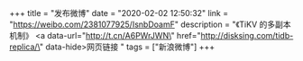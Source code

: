 +++
title = "发布微博"
date = "2020-02-02 12:50:32"
link = "https://weibo.com/2381077925/IsnbDoamF"
description = "《TiKV 的多副本机制》 <a data-url=\"http://t.cn/A6PWrJWN\" href=\"http://disksing.com/tidb-replica/\" data-hide>网页链接</a> "
tags = ["新浪微博"]
+++

